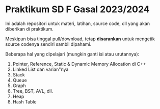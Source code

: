 # Praktikum SD F Gasal 2023/2024

Ini adalah repositori untuk materi, latihan, source code, dll yang akan diberikan di praktikum.

Meskipun bisa tinggal pull/download, tetap **disarankan** untuk mengetik source codenya sendiri sambil dipahami.

Beberapa hal yang dipelajari (mungkin ganti isi atau urutannya):
1. Pointer, Reference, Static & Dynamic Memory Allocation di C++
2. Linked List dan varian"nya
3. Stack
4. Queue
5. Graph
6. Tree, BST, AVL, dll.
7. Heap
8. Hash Table
